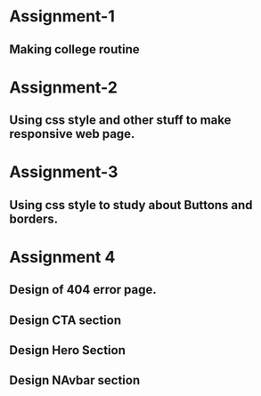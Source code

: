 # Assignment-1
## Making college routine
# Assignment-2
## Using css style and other stuff to make responsive web page.
# Assignment-3
## Using css style to study about Buttons and borders.
# Assignment 4
## Design of 404 error page.
## Design CTA section 
## Design Hero Section
## Design NAvbar section 
